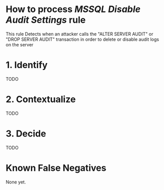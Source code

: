# How to process *MSSQL Disable Audit Settings* rule
This rule Detects when an attacker calls the "ALTER SERVER AUDIT" or "DROP SERVER AUDIT" transaction in order to delete or disable audit logs on the server

# 1. Identify
TODO

# 2. Contextualize
TODO

# 3. Decide
TODO

# Known False Negatives
None yet.
